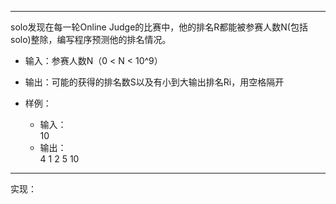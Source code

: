 ***
solo发现在每一轮Online Judge的比赛中，他的排名R都能被参赛人数N(包括solo)整除，编写程序预测他的排名情况。

* 输入：参赛人数N（0 < N < 10^9）
* 输出：可能的获得的排名数S以及有小到大输出排名Ri，用空格隔开

* 样例：
  * 输入：<br>
    10<br>
  * 输出：<br>
    4 1 2 5 10<br>

***
实现：

```cpp
```
